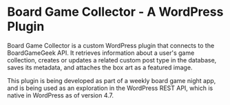 # Board Game Collector - A WordPress Plugin
Board Game Collector is a custom WordPress plugin that connects to the
BoardGameGeek API. It retrieves information about a user's game collection,
creates or updates a related custom post type in the database, saves its
metadata, and attaches the box art as a featured image.

This plugin is being developed as part of a weekly board game night app,
and is being used as an exploration in the WordPress REST API, which is
native in WordPress as of version 4.7.

